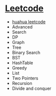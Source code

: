 # [Leetcode](https://leetcode.com/problemset/all/) 
* [huahua leetcode](https://docs.google.com/spreadsheets/d/1SbpY-04Cz8EWw3A_LBUmDEXKUMO31DBjfeMoA0dlfIA/edit?ts=5c91956a#gid=126913158)
* Advanced
* Search
* DP
* Graph
* Tree
* Binary Search
* BST
* HashTable
* Greedy
* List
* Two Pointers
* Recursion
* Divide and conquer


		
